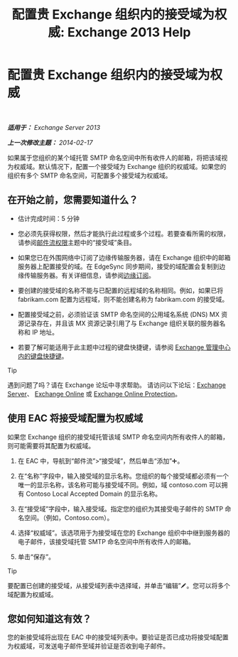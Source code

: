 ﻿---
title: '配置贵 Exchange 组织内的接受域为权威: Exchange 2013 Help'
TOCTitle: 配置贵 Exchange 组织内的接受域为权威
ms:assetid: e182d54f-e58a-47ba-a5c1-28c0dfa86eed
ms:mtpsurl: https://technet.microsoft.com/zh-cn/library/JJ657734(v=EXCHG.150)
ms:contentKeyID: 50491824
ms.date: 01/11/2018
mtps_version: v=EXCHG.150
ms.translationtype: HT
---

# 配置贵 Exchange 组织内的接受域为权威

 

_**适用于：** Exchange Server 2013_

_**上一次修改主题：** 2014-02-17_

如果属于您组织的某个域托管 SMTP 命名空间中所有收件人的邮箱，将把该域视为权威域。默认情况下，配置一个接受域为 Exchange 组织的权威域。如果您的组织有多个 SMTP 命名空间，可配置多个接受域为权威域。

## 在开始之前，您需要知道什么？

  - 估计完成时间：5 分钟

  - 您必须先获得权限，然后才能执行此过程或多个过程。若要查看所需的权限，请参阅[邮件流权限](mail-flow-permissions-exchange-2013-help.md)主题中的“接受域”条目。

  - 如果您已在外围网络中订阅了边缘传输服务器，请在 Exchange 组织中的邮箱服务器上配置接受的域。在 EdgeSync 同步期间，接受的域配置会复制到边缘传输服务器。有关详细信息，请参阅[边缘订阅](edge-subscriptions-exchange-2013-help.md)。

  - 要创建的接受域的名称不能与已配置的远程域的名称相同。例如，如果已将 fabrikam.com 配置为远程域，则不能创建名称为 fabrikam.com 的接受域。

  - 配置接受域之前，必须验证该 SMTP 命名空间的公用域名系统 (DNS) MX 资源记录存在，并且该 MX 资源记录引用了与 Exchange 组织关联的服务器名称和 IP 地址。

  - 若要了解可能适用于此主题中过程的键盘快捷键，请参阅 [Exchange 管理中心内的键盘快捷键](keyboard-shortcuts-in-the-exchange-admin-center-exchange-online-protection-help.md)。

> [!tip]
> 遇到问题了吗？请在 Exchange 论坛中寻求帮助。 请访问以下论坛：<a href="https://go.microsoft.com/fwlink/p/?linkid=60612">Exchange Server</a>、 <a href="https://go.microsoft.com/fwlink/p/?linkid=267542">Exchange Online</a> 或 <a href="https://go.microsoft.com/fwlink/p/?linkid=285351">Exchange Online Protection</a>。


## 使用 EAC 将接受域配置为权威域

如果您 Exchange 组织的接受域托管该域 SMTP 命名空间内所有收件人的邮箱，则可能需要将其配置为权威域。

1.  在 EAC 中，导航到“邮件流”\>“接受域”，然后单击“添加”![添加图标](images/JJ218640.c1e75329-d6d7-4073-a27d-498590bbb558(EXCHG.150).gif "添加图标")。

2.  在“名称”字段中，输入接受域的显示名称。您组织的每个接受域都必须有一个唯一的显示名称，该名称可能与接受域不同。例如，域 contoso.com 可以拥有 Contoso Local Accepted Domain 的显示名称。

3.  在“接受域”字段中，输入接受域。指定您的组织为其接受电子邮件的 SMTP 命名空间。（例如，Contoso.com）。

4.  选择“权威域”。该选项用于为接受域在您的 Exchange 组织中中继到服务器的电子邮件，该接受域托管 SMTP 命名空间中所有收件人的邮箱。

5.  单击“保存”。

> [!tip]
> 要配置已创建的接受域，从接受域列表中选择域，并单击“编辑”<img src="images/Bb124582.6f53ccb2-1f13-4c02-bea0-30690e6ea71d(EXCHG.150).gif" title="编辑图标" alt="编辑图标" />。您可以将多个域配置为权威域。


## 您如何知道这有效？

您的新接受域将出现在 EAC 中的接受域列表中。要验证是否已成功将接受域配置为权威域，可发送电子邮件至域并验证是否收到电子邮件。

